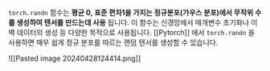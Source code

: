 `torch.randn` 함수는 **평균 0, 표준 편차1을 가지는 정규분포(가우스 분포)에서 무작위 수를 생성하여 텐서를 만드는데 사용** 됩니다. 이 함수는 신경망에서 매개변수 초기화나 이벽 데이터의 생성 등 다양한 목적으로 사용됩니다. [[Pytorch]] 에서 `torch.randn` 을 사용하면 매우 쉽게 정규 분포를 따르는 랜덤 텐서를 생성할 수 있습니다.

![[Pasted image 20240428124414.png]]

